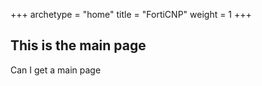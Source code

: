 +++
archetype = "home"
title = "FortiCNP"
weight = 1
+++

This is the main page
---------------------

Can I get a main page
